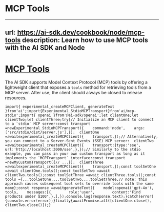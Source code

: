 # MCP Tools


---
url: https://ai-sdk.dev/cookbook/node/mcp-tools
description: Learn how to use MCP tools with the AI SDK and Node
---


# [MCP Tools](#mcp-tools)


The AI SDK supports Model Context Protocol (MCP) tools by offering a lightweight client that exposes a `tools` method for retrieving tools from a MCP server. After use, the client should always be closed to release resources.

```
import{ experimental_createMCPClient, generateText }from'ai';import{Experimental_StdioMCPTransport}from'ai/mcp-stdio';import{ openai }from'@ai-sdk/openai';let clientOne;let clientTwo;let clientThree;try{// Initialize an MCP client to connect to a `stdio` MCP server:const transport =newExperimental_StdioMCPTransport({    command:'node',    args:['src/stdio/dist/server.js'],});  clientOne =awaitexperimental_createMCPClient({    transport,});// Alternatively, you can connect to a Server-Sent Events (SSE) MCP server:  clientTwo =awaitexperimental_createMCPClient({    transport:{type:'sse',      url:'http://localhost:3000/sse',},});// Similarly to the stdio example, you can pass in your own custom transport as long as it implements the `MCPTransport` interface:const transport =newMyCustomTransport({// ...});  clientThree =awaitexperimental_createMCPClient({    transport,});const toolSetOne =await clientOne.tools();const toolSetTwo =await clientTwo.tools();const toolSetThree =await clientThree.tools();const tools ={...toolSetOne,...toolSetTwo,...toolSetThree,// note: this approach causes subsequent tool sets to override tools with the same name};const response =awaitgenerateText({    model:openai('gpt-4o'),    tools,    messages:[{        role:'user',        content:'Find products under $100',},],});console.log(response.text);}catch(error){console.error(error);}finally{awaitPromise.all([clientOne.close(), clientTwo.close()]);}
```
